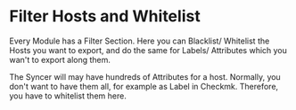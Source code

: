 # Filter Hosts and Whitelist

Every Module has a Filter Section. Here you can Blacklist/ Whitelist the Hosts you want to export, and do the same for Labels/ Attributes which you wan't to export along them.

The Syncer will may have hundreds of Attributes for a host. Normally, you don't want to have them all, for example as Label in Checkmk. Therefore, you have to whitelist them here. 